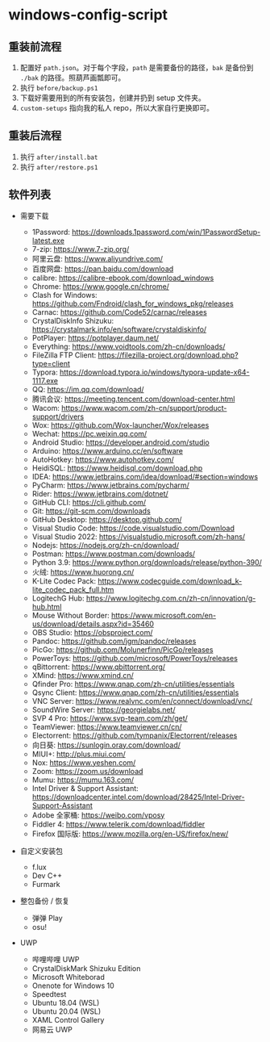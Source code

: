 # windows-config-script

## 重装前流程

1. 配置好 `path.json`。对于每个字段，`path` 是需要备份的路径，`bak` 是备份到 `./bak` 的路径。照葫芦画瓢即可。
2. 执行 `before/backup.ps1`
3. 下载好需要用到的所有安装包，创建并扔到 setup 文件夹。
4. `custom-setups` 指向我的私人 repo，所以大家自行更换即可。

## 重装后流程

1. 执行 `after/install.bat`
2. 执行 `after/restore.ps1`

## 软件列表

* 需要下载
  * 1Password: https://downloads.1password.com/win/1PasswordSetup-latest.exe
  * 7-zip: https://www.7-zip.org/
  * 阿里云盘: https://www.aliyundrive.com/
  * 百度网盘: https://pan.baidu.com/download
  * calibre: https://calibre-ebook.com/download_windows
  * Chrome: https://www.google.cn/chrome/
  * Clash for Windows: https://github.com/Fndroid/clash_for_windows_pkg/releases
  * Carnac: https://github.com/Code52/carnac/releases
  * CrystalDiskInfo Shizuku: https://crystalmark.info/en/software/crystaldiskinfo/
  * PotPlayer: https://potplayer.daum.net/
  * Everything: https://www.voidtools.com/zh-cn/downloads/
  * FileZilla FTP Client: https://filezilla-project.org/download.php?type=client
  * Typora: https://download.typora.io/windows/typora-update-x64-1117.exe
  * QQ: https://im.qq.com/download/
  * 腾讯会议: https://meeting.tencent.com/download-center.html
  * Wacom: https://www.wacom.com/zh-cn/support/product-support/drivers
  * Wox: https://github.com/Wox-launcher/Wox/releases
  * Wechat: https://pc.weixin.qq.com/
  * Android Studio: https://developer.android.com/studio
  * Arduino: https://www.arduino.cc/en/software
  * AutoHotkey: https://www.autohotkey.com/
  * HeidiSQL: https://www.heidisql.com/download.php
  * IDEA: https://www.jetbrains.com/idea/download/#section=windows
  * PyCharm: https://www.jetbrains.com/pycharm/
  * Rider: https://www.jetbrains.com/dotnet/
  * GitHub CLI: https://cli.github.com/
  * Git: https://git-scm.com/downloads
  * GitHub Desktop: https://desktop.github.com/
  * Visual Studio Code: https://code.visualstudio.com/Download
  * Visual Studio 2022: https://visualstudio.microsoft.com/zh-hans/
  * Nodejs: https://nodejs.org/zh-cn/download/
  * Postman: https://www.postman.com/downloads/
  * Python 3.9: https://www.python.org/downloads/release/python-390/
  * 火绒: https://www.huorong.cn/
  * K-Lite Codec Pack: https://www.codecguide.com/download_k-lite_codec_pack_full.htm
  * LogitechG Hub: https://www.logitechg.com.cn/zh-cn/innovation/g-hub.html
  * Mouse Without Border: https://www.microsoft.com/en-us/download/details.aspx?id=35460
  * OBS Studio: https://obsproject.com/
  * Pandoc: https://github.com/jgm/pandoc/releases
  * PicGo: https://github.com/Molunerfinn/PicGo/releases
  * PowerToys: https://github.com/microsoft/PowerToys/releases
  * qBittorrent: https://www.qbittorrent.org/
  * XMind: https://www.xmind.cn/
  * Qfinder Pro: https://www.qnap.com/zh-cn/utilities/essentials
  * Qsync Client: https://www.qnap.com/zh-cn/utilities/essentials
  * VNC Server: https://www.realvnc.com/en/connect/download/vnc/
  * SoundWire Server: https://georgielabs.net/
  * SVP 4 Pro: https://www.svp-team.com/zh/get/
  * TeamViewer: https://www.teamviewer.cn/cn/
  * Electorrent: https://github.com/tympanix/Electorrent/releases
  * 向日葵: https://sunlogin.oray.com/download/
  * MIUI+: http://plus.miui.com/
  * Nox: https://www.yeshen.com/
  * Zoom: https://zoom.us/download
  * Mumu: https://mumu.163.com/
  * Intel Driver & Support Assistant: https://downloadcenter.intel.com/download/28425/Intel-Driver-Support-Assistant
  * Adobe 全家桶: https://weibo.com/vposy
  * Fiddler 4: https://www.telerik.com/download/fiddler
  * Firefox 国际版: https://www.mozilla.org/en-US/firefox/new/
* 自定义安装包
  * f.lux
  * Dev C++
  * Furmark

* 整包备份 / 恢复
  * 弹弹 Play
  * osu!

* UWP
  * 哔哩哔哩 UWP
  * CrystalDiskMark Shizuku Edition
  * Microsoft Whiteborad
  * Onenote for Windows 10
  * Speedtest
  * Ubuntu 18.04 (WSL)
  * Ubuntu 20.04 (WSL)
  * XAML Control Gallery
  * 网易云 UWP
